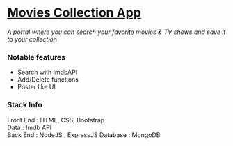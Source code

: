 # [Movies Collection App](https://rj-movies-collection.herokuapp.com/)
*A portal where you can search your favorite movies & TV shows and save it to your collection* 
### Notable features   

 - Search with ImdbAPI   
 - Add/Delete functions   
 - Poster like UI   
### Stack Info
Front End : HTML, CSS, Bootstrap   
Data : Imdb API   
Back End : NodeJS , ExpressJS
Database : MongoDB
